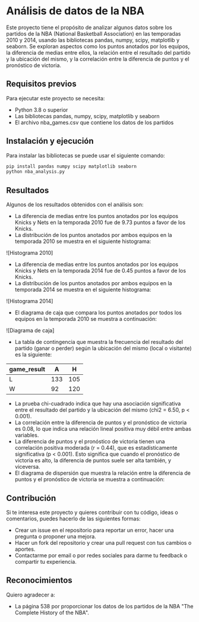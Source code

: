 # Análisis de datos de la NBA

Este proyecto tiene el propósito de analizar algunos datos sobre los partidos de la NBA (National Basketball Association) en las temporadas 2010 y 2014, usando las bibliotecas pandas, numpy, scipy, matplotlib y seaborn. Se exploran aspectos como los puntos anotados por los equipos, la diferencia de medias entre ellos, la relación entre el resultado del partido y la ubicación del mismo, y la correlación entre la diferencia de puntos y el pronóstico de victoria.

## Requisitos previos

Para ejecutar este proyecto se necesita:

- Python 3.8 o superior
- Las bibliotecas pandas, numpy, scipy, matplotlib y seaborn
- El archivo nba_games.csv que contiene los datos de los partidos

## Instalación y ejecución

Para instalar las bibliotecas se puede usar el siguiente comando:

```bash
pip install pandas numpy scipy matplotlib seaborn
python nba_analysis.py
```

## Resultados

Algunos de los resultados obtenidos con el análisis son:

- La diferencia de medias entre los puntos anotados por los equipos Knicks y Nets en la temporada 2010 fue de 9.73 puntos a favor de los Knicks.
- La distribución de los puntos anotados por ambos equipos en la temporada 2010 se muestra en el siguiente histograma:

![Histograma 2010]

- La diferencia de medias entre los puntos anotados por los equipos Knicks y Nets en la temporada 2014 fue de 0.45 puntos a favor de los Knicks.
- La distribución de los puntos anotados por ambos equipos en la temporada 2014 se muestra en el siguiente histograma:

![Histograma 2014]

- El diagrama de caja que compara los puntos anotados por todos los equipos en la temporada 2010 se muestra a continuación:

![Diagrama de caja]

- La tabla de contingencia que muestra la frecuencia del resultado del partido (ganar o perder) según la ubicación del mismo (local o visitante) es la siguiente:

| game_result | A      | H      |
| ----------- | ------ | ------ |
| L           | 133    | 105    |
| W           | 92     | 120    |


- La prueba chi-cuadrado indica que hay una asociación significativa entre el resultado del partido y la ubicación del mismo (chi2 = 6.50, p < 0.001).
- La correlación entre la diferencia de puntos y el pronóstico de victoria es 0.08, lo que indica una relación lineal positiva muy débil entre ambas variables.
- La diferencia de puntos y el pronóstico de victoria tienen una correlación positiva moderada (r = 0.44), que es estadísticamente significativa (p < 0.001). Esto significa que cuando el pronóstico de victoria es alto, la diferencia de puntos suele ser alta también, y viceversa.
- El diagrama de dispersión que muestra la relación entre la diferencia de puntos y el pronóstico de victoria se muestra a continuación:

## Contribución

Si te interesa este proyecto y quieres contribuir con tu código, ideas o comentarios, puedes hacerlo de las siguientes formas:

- Crear un issue en el repositorio para reportar un error, hacer una pregunta o proponer una mejora.
- Hacer un fork del repositorio y crear una pull request con tus cambios o aportes.
- Contactarme por email o por redes sociales para darme tu feedback o compartir tu experiencia.

## Reconocimientos

Quiero agradecer a:

- La página 538 por proporcionar los datos de los partidos de la NBA "The Complete History of the NBA".
